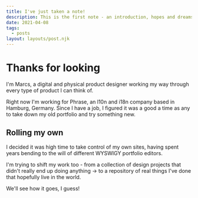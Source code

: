 ```yaml
---
title: I've just taken a note!
description: This is the first note - an introduction, hopes and dreams.
date: 2021-04-08
tags:
  - posts
layout: layouts/post.njk
---
```


# Thanks for looking

I'm Marcs, a digital and physical product designer working my way through every type of product I can think of.

Right now I'm working for Phrase, an l10n and i18n company based in Hamburg, Germany. Since I have a job, I figured it was a good a time as any to take down my old portfolio and try something new.  
  

## Rolling my own

I decided it was high time to take control of my own sites, having spent years bending to the will of different WYSWIGY portfolio editors.

I'm trying to shift my work too - from a collection of design projects that didn't really end up doing anything -> to a repository of real things I've done that hopefully live in the world.

We'll see how it goes, I guess!